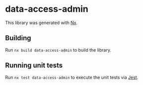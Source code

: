 # data-access-admin

This library was generated with [Nx](https://nx.dev).

## Building

Run `nx build data-access-admin` to build the library.

## Running unit tests

Run `nx test data-access-admin` to execute the unit tests via [Jest](https://jestjs.io).
